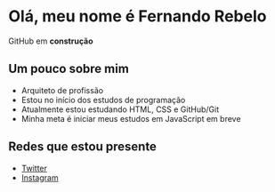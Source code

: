 # Olá, meu nome é Fernando Rebelo
GitHub em **construção**
## Um pouco sobre mim
- Arquiteto de profissão
- Estou no início dos estudos de programação
- Atualmente estou estudando HTML, CSS e GitHub/Git
- Minha meta é iniciar meus estudos em JavaScript em breve

## Redes que estou presente

- [Twitter](https://twitter.com/rebelo1993)
- [Instagram](https://www.instagram.com/rebelo.rebelo/)
<!---
fernandorebelo/fernandorebelo is a ✨ special ✨ repository because its `README.md` (this file) appears on your GitHub profile.
You can click the Preview link to take a look at your changes.
--->

